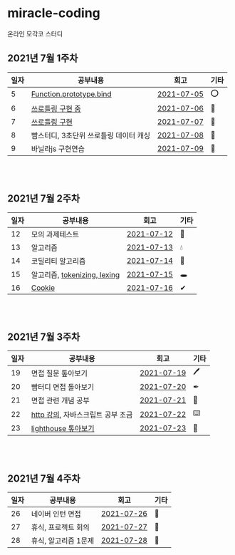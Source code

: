 # miracle-coding
온라인 모각코 스터디

## 2021년 7월 1주차
일자|공부내용|회고|기타|
|---|---|---|---|
|5|[Function.prototype.bind](https://www.notion.so/Function-prototype-bind-23b9830f54a8443692278780f74ee470)|[2021-07-05](https://github.com/adelakim5/miracle-coding/wiki/2021-07-week-1-%ED%9A%8C%EA%B3%A0%EB%A1%9D#2021-07-05)|⭕|
|6|[쓰로틀링 구현 중](https://github.com/adelakim5/miracle-coding/tree/master)|[2021-07-06](https://github.com/adelakim5/miracle-coding/wiki/2021-07-week-1-%ED%9A%8C%EA%B3%A0%EB%A1%9D#2021-07-06)|🔺|
|7|[쓰로틀링 구현](https://github.com/adelakim5/miracle-coding/tree/master)|[2021-07-07](https://github.com/adelakim5/miracle-coding/wiki/2021-07-week-1-%ED%9A%8C%EA%B3%A0%EB%A1%9D#2021-07-07)|💨|
|8|빰스터디, 3초단위 쓰로틀링 데이터 캐싱|[2021-07-08](https://github.com/adelakim5/miracle-coding/wiki/2021-07-week-1-%ED%9A%8C%EA%B3%A0%EB%A1%9D#2021-07-08)|💪|
|9|바닐라js 구현연습|[2021-07-09](https://github.com/adelakim5/miracle-coding/wiki/2021-07-week-1-%ED%9A%8C%EA%B3%A0%EB%A1%9D#2021-07-09)|👊|

<br />
<br />

## 2021년 7월 2주차
|일자|공부내용|회고|기타|
|---|---|---|---|
|12|모의 과제테스트|[2021-07-12](https://github.com/adelakim5/miracle-coding/wiki/2021-07-week-2-%ED%9A%8C%EA%B3%A0%EB%A1%9D#2021-07-12)|🛌|
|13|알고리즘|[2021-07-13](https://github.com/adelakim5/miracle-coding/wiki/2021-07-week-2-%ED%9A%8C%EA%B3%A0%EB%A1%9D#2021-07-13)|💧|
|14|코딜리티 알고리즘|[2021-07-14](https://github.com/adelakim5/miracle-coding/wiki/2021-07-week-2-%ED%9A%8C%EA%B3%A0%EB%A1%9D#2021-07-14)|🐤|
|15|알고리즘, [tokenizing, lexing](https://delicate-mars-601.notion.site/tokenizing-lexing-ff0389ac404e43a598ad1005dea50c81)|[2021-07-15](https://github.com/adelakim5/miracle-coding/wiki/2021-07-week-2-%ED%9A%8C%EA%B3%A0%EB%A1%9D#2021-07-15)|🕳|
|16|[Cookie](https://delicate-mars-601.notion.site/Cookie-70f1d1e0486f4a79916e176605493eb5)|[2021-07-16](https://github.com/adelakim5/miracle-coding/wiki/2021-07-week-2-%ED%9A%8C%EA%B3%A0%EB%A1%9D#2021-07-16)|✔|

<br />
<br />

## 2021년 7월 3주차
|일자|공부내용|회고|기타|
|---|---|---|---|
|19|면접 질문 톺아보기|[2021-07-19](https://github.com/adelakim5/miracle-coding/wiki/2021-07-week-3-%ED%9A%8C%EA%B3%A0%EB%A1%9D#2021-07-19)|🖊|
|20|빰터디 면접 돌아보기|[2021-07-20](https://github.com/adelakim5/miracle-coding/wiki/2021-07-week-3-%ED%9A%8C%EA%B3%A0%EB%A1%9D#2021-07-20)|✒|
|21|면접 관련 개념 공부|[2021-07-21](https://github.com/adelakim5/miracle-coding/wiki/2021-07-week-3-%ED%9A%8C%EA%B3%A0%EB%A1%9D#2021-07-21)|🥕|
|22|[http 강의](https://delicate-mars-601.notion.site/http-878c119bbe4a4911a807c745eb7801ea), 자바스크립트 공부 조금|[2021-07-22](https://github.com/adelakim5/miracle-coding/wiki/2021-07-week-3-%ED%9A%8C%EA%B3%A0%EB%A1%9D#2021-07-22)|⌨️|
|23|[lighthouse 톺아보기](https://delicate-mars-601.notion.site/Lighthouse-d51c265f12154714bef0d30e8f37010b)|[2021-07-23](https://github.com/adelakim5/miracle-coding/wiki/2021-07-week-3-%ED%9A%8C%EA%B3%A0%EB%A1%9D#2021-07-23)|🥺|

<br />
<br />

## 2021년 7월 4주차 
|일자|공부내용|회고|기타|
|---|---|---|---|
|26|네이버 인턴 면접|[2021-07-26](https://github.com/adelakim5/miracle-coding/wiki/2021-07-week-4-%ED%9A%8C%EA%B3%A0%EB%A1%9D#2021-07-26)|😬|
|27|휴식, 프로젝트 회의|[2021-07-27](https://github.com/adelakim5/miracle-coding/wiki/2021-07-week-4-%ED%9A%8C%EA%B3%A0%EB%A1%9D#2021-07-27)|🌿|
|28|휴식, 알고리즘 1문제|[2021-07-28](https://github.com/adelakim5/miracle-coding/wiki/2021-07-week-4-%ED%9A%8C%EA%B3%A0%EB%A1%9D#2021-07-28)|🥶|
